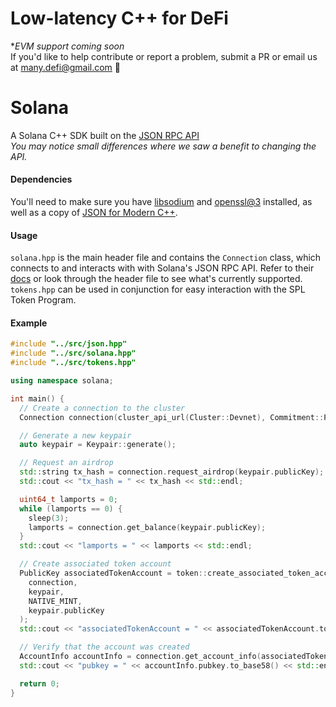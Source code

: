 # Low-latency C++ for DeFi
**EVM support coming soon*<br>
If you'd like to help contribute or report a problem, submit a PR or email us at [many.defi@gmail.com](mailto:many.defi@gmail.com) 🤘

# Solana
A Solana C++ SDK built on the [JSON RPC API](https://docs.solana.com/apps/jsonrpc-api)<br>
*You may notice small differences where we saw a benefit to changing the API.*

#### Dependencies
You'll need to make sure you have [libsodium](https://formulae.brew.sh/formula/libsodium#default) and [openssl@3](https://formulae.brew.sh/formula/openssl@3) installed, as well as a copy of [JSON for Modern C++](https://github.com/nlohmann/json).

#### Usage
`solana.hpp` is the main header file and contains the `Connection` class, which connects to and interacts with with Solana's JSON RPC API.
Refer to their [docs](https://docs.solana.com/apps/jsonrpc-api) or look through the header file to see what's currently supported.<br>
`tokens.hpp` can be used in conjunction for easy interaction with the SPL Token Program.

#### Example
```c++
#include "../src/json.hpp"
#include "../src/solana.hpp"
#include "../src/tokens.hpp"

using namespace solana;

int main() {
  // Create a connection to the cluster
  Connection connection(cluster_api_url(Cluster::Devnet), Commitment::Processed);

  // Generate a new keypair
  auto keypair = Keypair::generate();

  // Request an airdrop
  std::string tx_hash = connection.request_airdrop(keypair.publicKey);
  std::cout << "tx_hash = " << tx_hash << std::endl;

  uint64_t lamports = 0;
  while (lamports == 0) {
    sleep(3);
    lamports = connection.get_balance(keypair.publicKey);
  }
  std::cout << "lamports = " << lamports << std::endl;

  // Create associated token account
  PublicKey associatedTokenAccount = token::create_associated_token_account(
    connection,
    keypair,
    NATIVE_MINT,
    keypair.publicKey
  );
  std::cout << "associatedTokenAccount = " << associatedTokenAccount.to_base58() << std::endl;

  // Verify that the account was created
  AccountInfo accountInfo = connection.get_account_info(associatedTokenAccount);
  std::cout << "pubkey = " << accountInfo.pubkey.to_base58() << std::endl;

  return 0;
}
```
